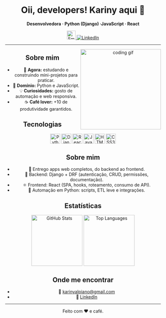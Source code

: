 <div align="center">

# Oii, developers! Kariny aqui 👋

**Desenvolvedora · Python (Django) ·JavaScript · React**

<a href="mailto:work.karinyalpiano@gmail.com" title="Email">
  <img alt="Email" width="28" src="https://cdn.simpleicons.org/gmail/EA4335" />
</a>
<a href="https://www.linkedin.com/in/kariny-alpiano-ab0b18146/">
  <img alt="LinkedIn" src="https://img.shields.io/badge/LinkedIn-Kariny%20Alpiano-0A66C2?logo=linkedin&logoColor=white">
</a>

---

<img align="right" width="260" alt="coding gif" src="https://user-images.githubusercontent.com/74038190/219923809-b86dc415-a0c2-4a38-bc88-ad6cf06395a8.gif"/>

## Sobre mim
- 🔭 **Agora:** estudando e construindo mini-projetos para praticar.
- 🌱 **Domínio:** Python e JavaScript.
- 💡 **Curiosidades:** gosto de automação e web responsiva.
- ☕ **Café lover:** +10 de produtividade garantidos.

## Tecnologias
<p>
  <img alt="Python" title="Python" height="32" src="https://cdn.jsdelivr.net/gh/devicons/devicon/icons/python/python-original.svg"/>
  <img alt="Django" title="Django" height="32" src="https://cdn.jsdelivr.net/gh/devicons/devicon/icons/django/django-plain.svg"/>
  <img alt="React" title="React" height="32" src="https://cdn.jsdelivr.net/gh/devicons/devicon/icons/react/react-original.svg"/>
  <img alt="JavaScript" title="JavaScript" height="32" src="https://cdn.jsdelivr.net/gh/devicons/devicon/icons/javascript/javascript-original.svg"/>
  <img alt="HTML5" title="HTML5" height="32" src="https://cdn.jsdelivr.net/gh/devicons/devicon/icons/html5/html5-original.svg"/>
  <img alt="CSS3" title="CSS3" height="32" src="https://cdn.jsdelivr.net/gh/devicons/devicon/icons/css3/css3-original.svg"/>
</p>

## Sobre mim
- 🚀 Entrego apps web completos, do backend ao frontend.
- 🧱 Backend: Django + DRF (autenticação, CRUD, permissões, documentação).
- ⚛️ Frontend: React (SPA, hooks, roteamento, consumo de API).
- 🐍 Automação em Python: scripts, ETL leve e integrações.

## Estatísticas
<p>
  <img height="165" alt="GitHub Stats" src="https://github-readme-stats.vercel.app/api?username=Karinyalpiano&show_icons=true&theme=tokyonight&include_all_commits=true&count_private=true"/>
  <img height="165" alt="Top Languages" src="https://github-readme-stats.vercel.app/api/top-langs/?username=Karinyalpiano&layout=compact&langs_count=8&theme=tokyonight"/>
</p>

## Onde me encontrar
- 📧 <a href="mailto:karinyalpiano@gmail.com">karinyalpiano@gmail.com</a>
- 💼 <a href="https://www.linkedin.com/in/kariny-alpiano-ab0b18146/">LinkedIn</a>

---

<div align="center">Feito com ❤️ e café.</div>
